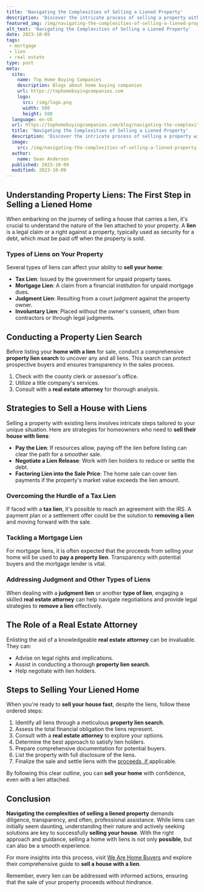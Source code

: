 ```yaml
---
title: 'Navigating the Complexities of Selling a Liened Property'
description: 'Discover the intricate process of selling a property with liens. Get expert insights and solutions to navigate this complex journey for curious homeowners.'
featured_img: /img/navigating-the-complexities-of-selling-a-liened-property.webp
alt_text: 'Navigating the Complexities of Selling a Liened Property'
date: 2023-10-09
tags:
 - mortgage
 - lien
 - real estate
type: post
meta:
  site:
    name: Top Home Buying Companies
    description: Blogs about home buying companies
    url: https://tophomebuyingcompanies.com
    logo:
      src: /img/logo.png
      width: 500
      height: 500
  language: en-US
  url: https://tophomebuyingcompanies.com/blog/navigating-the-complexities-of-selling-a-liened-property
  title: 'Navigating the Complexities of Selling a Liened Property'
  description: 'Discover the intricate process of selling a property with liens. Get expert insights and solutions to navigate this complex journey for curious homeowners.'
  image:
    src: /img/navigating-the-complexities-of-selling-a-liened-property.webp
  author:
    name: Sean Anderson
  published: 2023-10-09
  modified: 2023-10-09
---
```



## Understanding Property Liens: The First Step in Selling a Liened Home

When embarking on the journey of selling a house that carries a lien, it's crucial to understand the nature of the lien attached to your property. A **lien** is a legal claim or a right against a property, typically used as security for a debt, which must be paid off when the property is sold.

### Types of Liens on Your Property

Several types of liens can affect your ability to **sell your home**:
  - **Tax Lien**: Issued by the government for unpaid property taxes.
  - **Mortgage Lien**: A claim from a financial institution for unpaid mortgage dues.
  - **Judgment Lien**: Resulting from a court judgment against the property owner.
  - **Involuntary Lien**: Placed without the owner's consent, often from contractors or through legal judgments.

## Conducting a Property Lien Search

Before listing your **home with a lien** for sale, conduct a comprehensive **property lien search** to uncover any and all liens. This search can protect prospective buyers and ensures transparency in the sales process.

1. Check with the county clerk or assessor's office.
2. Utilize a title company's services.
3. Consult with a **real estate attorney** for thorough analysis.

## Strategies to Sell a House with Liens

Selling a property with existing liens involves intricate steps tailored to your unique situation. Here are strategies for homeowners who need to **sell their house with liens**:
  - **Pay the Lien**: If resources allow, paying off the lien before listing can clear the path for a smoother sale.
  - **Negotiate a Lien Release**: Work with lien holders to reduce or settle the debt.
  - **Factoring Lien into the Sale Price**: The home sale can cover lien payments if the property's market value exceeds the lien amount.

### Overcoming the Hurdle of a Tax Lien

If faced with a **tax lien**, it's possible to reach an agreement with the IRS. A payment plan or a settlement offer could be the solution to **removing a lien** and moving forward with the sale.

### Tackling a Mortgage Lien

For mortgage liens, it is often expected that the proceeds from selling your home will be used to **pay a property lien**. Transparency with potential buyers and the mortgage lender is vital.

### Addressing Judgment and Other Types of Liens

When dealing with a **judgment lien** or another **type of lien**, engaging a skilled **real estate attorney** can help navigate negotiations and provide legal strategies to **remove a lien** effectively.

## The Role of a Real Estate Attorney

Enlisting the aid of a knowledgeable **real estate attorney** can be invaluable. They can:
  - Advise on legal rights and implications.
  - Assist in conducting a thorough **property lien search**.
  - Help negotiate with lien holders.

## Steps to Selling Your Liened Home

When you're ready to **sell your house fast**, despite the liens, follow these ordered steps:

1. Identify all liens through a meticulous **property lien search**.
2. Assess the total financial obligation the liens represent.
3. Consult with a **real estate attorney** to explore your options.
4. Determine the best approach to satisfy lien holders.
5. Prepare comprehensive documentation for potential buyers.
6. List the property with full disclosure of the liens.
7. Finalize the sale and settle liens with the [proceeds,   if  ](https://tophomebuyingcompanies.com/blog/post-sale-responsibilities-and-lien-releases-for-home-sellers)applicable.

By following this clear outline, you can **sell your home** with confidence, even with a lien attached.

## Conclusion

**Navigating the complexities of selling a liened property** demands diligence, transparency, and often, professional assistance. While liens can initially seem daunting, understanding their nature and actively seeking solutions are key to successfully **selling your house**. With the right approach and guidance, selling a home with liens is not only **possible**, but can also be a smooth experience.

For more insights into this process, visit [We Are Home Buyers](https://www.wearehomebuyers.com/blog/sell-a-house-with-a-lien/) and explore their comprehensive guide to **sell a house with a lien**.

Remember, every lien can be addressed with informed actions, ensuring that the sale of your property proceeds without hindrance.